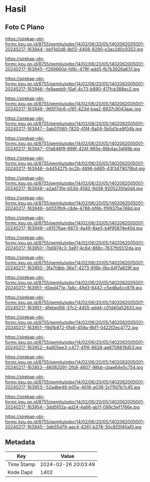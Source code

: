 # Hasil

## Foto C Plano

https://sirekap-obj-formc.kpu.go.id/8755/pemilu/pdpr/14/02/06/20/05/1402062005001-20240217-163944--bb11d2d8-8d12-4408-8290-e3ac240c9353.jpg

https://sirekap-obj-formc.kpu.go.id/8755/pemilu/pdpr/14/02/06/20/05/1402062005001-20240217-163945--f299660d-fd9c-479f-add3-fb7b3926a631.jpg

https://sirekap-obj-formc.kpu.go.id/8755/pemilu/pdpr/14/02/06/20/05/1402062005001-20240217-163946--fe9aeeb9-10af-4c73-b890-417fce388ec2.jpg

https://sirekap-obj-formc.kpu.go.id/8755/pemilu/pdpr/14/02/06/20/05/1402062005001-20240217-163946--965f7dc6-cf81-423d-baa2-6937c9043aac.jpg

https://sirekap-obj-formc.kpu.go.id/8755/pemilu/pdpr/14/02/06/20/05/1402062005001-20240217-163947--3ab07080-7820-41f4-8a04-5b5d3ce8f04b.jpg

https://sirekap-obj-formc.kpu.go.id/8755/pemilu/pdpr/14/02/06/20/05/1402062005001-20240217-163947--01a646f9-898f-424f-865e-66b4ac3af49b.jpg

https://sirekap-obj-formc.kpu.go.id/8755/pemilu/pdpr/14/02/06/20/05/1402062005001-20240217-163948--b4454275-bc2b-4896-b885-43f3479079bd.jpg

https://sirekap-obj-formc.kpu.go.id/8755/pemilu/pdpr/14/02/06/20/05/1402062005001-20240217-163948--a2ad73fe-b53d-4562-9d38-9205235fa0d4.jpg

https://sirekap-obj-formc.kpu.go.id/8755/pemilu/pdpr/14/02/06/20/05/1402062005001-20240217-163949--b0551fb9-c8de-4788-bf6b-1f9937be748d.jpg

https://sirekap-obj-formc.kpu.go.id/8755/pemilu/pdpr/14/02/06/20/05/1402062005001-20240217-163949--c61576ae-6673-4a49-8ae5-b4f95874e40d.jpg

https://sirekap-obj-formc.kpu.go.id/8755/pemilu/pdpr/14/02/06/20/05/1402062005001-20240217-163950--7b6974c3-3a91-4c84-888c-7637fb5512da.jpg

https://sirekap-obj-formc.kpu.go.id/8755/pemilu/pdpr/14/02/06/20/05/1402062005001-20240217-163950--3fa7fdbb-36e7-4273-816b-0bc44f7a829f.jpg

https://sirekap-obj-formc.kpu.go.id/8755/pemilu/pdpr/14/02/06/20/05/1402062005001-20240217-163951--60ed471e-7a6c-49d3-8442-c5ed8a5cc878.jpg

https://sirekap-obj-formc.kpu.go.id/8755/pemilu/pdpr/14/02/06/20/05/1402062005001-20240217-163951--4febed56-37c2-4455-add4-c01d40a52633.jpg

https://sirekap-obj-formc.kpu.go.id/8755/pemilu/pdpr/14/02/06/20/05/1402062005001-20240217-163951--f9d1b872-0fa6-459a-9bf1-0422f2ec4772.jpg

https://sirekap-obj-formc.kpu.go.id/8755/pemilu/pdpr/14/02/06/20/05/1402062005001-20240217-163952--4a905ee3-c477-41f6-8628-ae8709819d53.jpg

https://sirekap-obj-formc.kpu.go.id/8755/pemilu/pdpr/14/02/06/20/05/1402062005001-20240217-163953--46082091-2fb8-4807-98bb-cbae64e5c754.jpg

https://sirekap-obj-formc.kpu.go.id/8755/pemilu/pdpr/14/02/06/20/05/1402062005001-20240217-163953--52adbe49-b05e-4618-a038-2cf1fd7b7c45.jpg

https://sirekap-obj-formc.kpu.go.id/8755/pemilu/pdpr/14/02/06/20/05/1402062005001-20240217-163954--3dd5f02a-ad24-4a66-ab11-099c5ef1766e.jpg

https://sirekap-obj-formc.kpu.go.id/8755/pemilu/pdpr/14/02/06/20/05/1402062005001-20240217-163945--3db55d79-aec4-4261-b378-30c855f40af0.jpg


## Metadata

| Key        | Value               |
| ---------- | ------------------- |
| Time Stamp | 2024-02-26 20:03:49 |
| Kode Dapil | 1402                |



